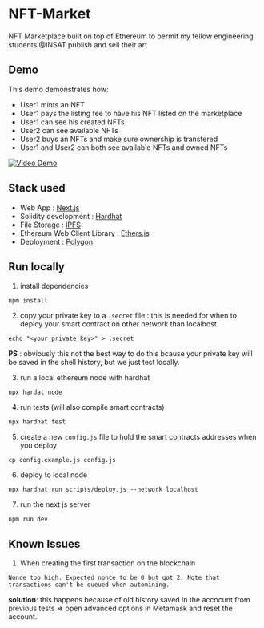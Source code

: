 # NFT-Market

NFT Marketplace built on top of Ethereum to permit my fellow engineering students @INSAT publish and sell their art

## Demo

This demo demonstrates how:

- User1 mints an NFT
- User1 pays the listing fee to have his NFT listed on the marketplace
- User1 can see his created NFTs
- User2 can see available NFTs
- User2 buys an NFTs and make sure ownership is transfered
- User1 and User2 can both see available NFTs and owned NFTs

[![Video Demo](https://img.youtube.com/vi/FKxS5eef0Zo/0.jpg)](https://drive.google.com/file/d/1qdB_ovLhcPfUKstbReDZYidEjwB5xVsn/view?usp=sharing "Video Demo")



## Stack used

- Web App : [Next.js](https://nextjs.org/)
- Solidity development : [Hardhat](https://hardhat.org/)
- File Storage : [IPFS](https://ipfs.io/)
- Ethereum Web Client Library : [Ethers.js](https://docs.ethers.io/v5/)
- Deployment : [Polygon](https://polygon.technology/)

## Run locally

1. install dependencies

```shell
npm install
```

2. copy your private key to a `.secret` file : this is needed for when to deploy your smart contract on other network than localhost.

```
echo "<your_private_key>" > .secret
```

**PS** : obviously this not the best way to do this bcause your private key will be saved in the shell history, but we just test locally.

3. run a local ethereum node with hardhat

```shell
npx hardat node
```

4. run tests (will also compile smart contracts)

```shell
npx hardhat test
```

5. create a new `config.js` file to hold the smart contracts addresses when you deploy

```
cp config.example.js config.js
```

6. deploy to local node

```
npx hardhat run scripts/deploy.js --network localhost
```

7. run the next js server

```
npm run dev
```

## Known Issues

1. When creating the first transaction on the blockchain

```
Nonce too high. Expected nonce to be 0 but got 2. Note that transactions can't be queued when automining.
```

**solution**: this happens because of old history saved in the accocunt from previous tests => open advanced options in Metamask and reset the account.
